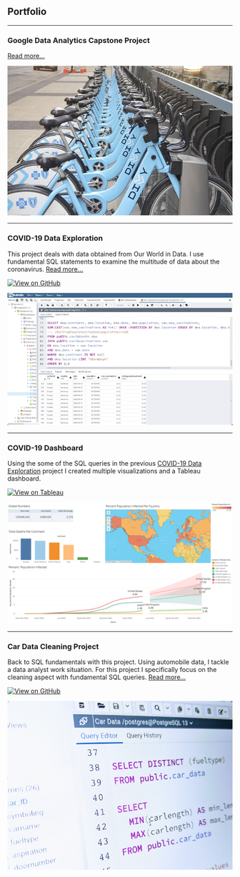 ## Portfolio

---
### Google Data Analytics Capstone Project

[Read more...](/Cyclistic_Bike_Share_With_R.md)

[<img src="images/DIVVY Bikes Thumbnail.jpeg"/>](/Cyclistic_Bike_Share_With_R.md)

---
### COVID-19 Data Exploration

This project deals with data obtained from Our World in Data. I use fundamental SQL statements to examine the multitude of data about the coronavirus. [Read more...](/covid_19_data_exploration.md)

[![View on GitHub](https://img.shields.io/badge/GitHub-View_on_GitHub-blue?logo=GitHub)](https://github.com/derekbonilla/COVIDproject/blob/main/COVID%20Project.sql)


[<img src="images/covid data exploration thumbnail.png"/>](/covid_19_data_exploration.md)

---
### COVID-19 Dashboard

Using the some of the SQL queries in the previous [COVID-19 Data Exploration](/covid_19_data_exploration.md)
 project I created multiple visualizations and a Tableau dashboard.

[![View on Tableau](https://img.shields.io/badge/Tableau-View_on_Tableau-E97627?logo=Tableau)](https://public.tableau.com/app/profile/derek.bonilla/viz/COVIDDashboard_16248262299040/Dashboard1)

<img src="images/COVID Dashboard thumbnail.png"/>

---

### Car Data Cleaning Project

Back to SQL fundamentals with this project. Using automobile data, I tackle a data analyst work situation. For this project I specifically focus on the cleaning aspect with fundamental SQL queries. [Read more...](https://github.com/derekbonilla/car_data_cleaning)

[![View on GitHub](https://img.shields.io/badge/GitHub-View_on_GitHub-blue?logo=GitHub)](https://github.com/derekbonilla/car_data_cleaning/blob/main/car_data.sql)


[<img src="images/car data cleaning project thumbnail.jpg"/>](https://github.com/derekbonilla/car_data_cleaning)
